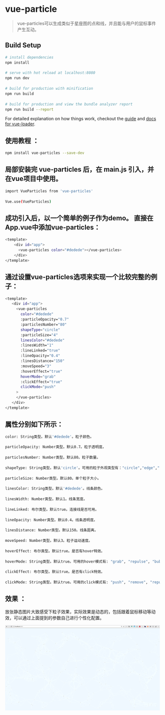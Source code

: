 # vue-particle

> vue-particles可以生成类似于星座图的点和线，并且能与用户的鼠标事件产生互动。

## Build Setup

``` bash
# install dependencies
npm install

# serve with hot reload at localhost:8080
npm run dev

# build for production with minification
npm run build

# build for production and view the bundle analyzer report
npm run build --report
```

For detailed explanation on how things work, checkout the [guide](http://vuejs-templates.github.io/webpack/) and [docs for vue-loader](http://vuejs.github.io/vue-loader).


## 使用教程 ：

``` bash
npm install vue-particles --save-dev  
```

## 局部安装完 vue-particles 后，在 main.js 引入，并在vue项目中使用。

``` bash
import VueParticles from 'vue-particles'

Vue.use(VueParticles)  
```

## 成功引入后，以一个简单的例子作为demo。 直接在App.vue中添加vue-particles：

``` bash
<template>  
    <div id="app">
      <vue-particles color="#dedede"></vue-particles>
    </div>
</template>
 ```
 
 ## 通过设置vue-particles选项来实现一个比较完整的例子：
 
 ``` bash
<template>  
    <div id="app">
      <vue-particles
        color="#dedede"
        :particleOpacity="0.7"
        :particlesNumber="80"
        shapeType="circle"
        :particleSize="4"
        linesColor="#dedede"
        :linesWidth="1"
        :lineLinked="true"
        :lineOpacity="0.4"
        :linesDistance="150"
        :moveSpeed="3"
        :hoverEffect="true"
        hoverMode="grab"
        :clickEffect="true"
        clickMode="push"
      >
      </vue-particles>
    </div>
 </template>
```

## 属性分别如下所示：

``` bash
color: String类型。默认'#dedede'。粒子颜色。

particleOpacity: Number类型。默认0.7。粒子透明度。

particlesNumber: Number类型。默认80。粒子数量。

shapeType: String类型。默认'circle'。可用的粒子外观类型有："circle","edge","triangle", "polygon","star"。

particleSize: Number类型。默认80。单个粒子大小。

linesColor: String类型。默认'#dedede'。线条颜色。

linesWidth: Number类型。默认1。线条宽度。

lineLinked: 布尔类型。默认true。连接线是否可用。

lineOpacity: Number类型。默认0.4。线条透明度。

linesDistance: Number类型。默认150。线条距离。

moveSpeed: Number类型。默认3。粒子运动速度。

hoverEffect: 布尔类型。默认true。是否有hover特效。

hoverMode: String类型。默认true。可用的hover模式有: "grab", "repulse", "bubble"。

clickEffect: 布尔类型。默认true。是否有click特效。

clickMode: String类型。默认true。可用的click模式有: "push", "remove", "repulse", "bubble"。

```

## 效果 ：

放张静态图片大致感受下粒子效果，实际效果是动态的，包括跟着鼠标移动等动效，可以通过上面提到的参数自己进行个性化配置。


![1.png](https://github.com/lulin1/vue-particles/blob/master/static/img/1.png)


